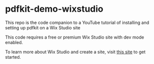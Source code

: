 # pdfkit-demo-wixstudio
This repo is the code companion to a YouTube tutorial of installing and setting up pdfkit on a Wix Studio site

This code requires a free or premium Wix Studio site with dev mode enabled.

To learn more about Wix Studio and create a site, visit [this site](https://www.wix.com/studio) to get started.
